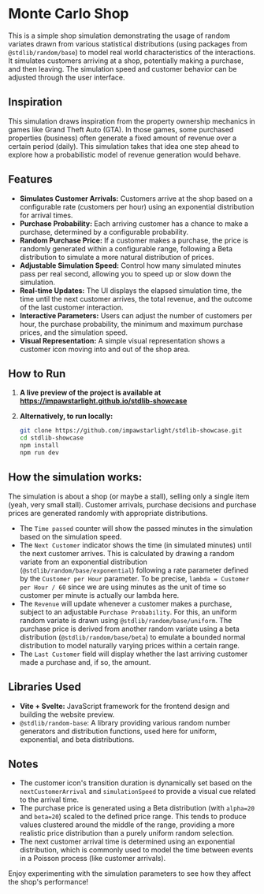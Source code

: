 # Monte Carlo Shop

This is a simple shop simulation demonstrating the usage of random variates drawn from various statistical distributions (using packages from `@stdlib/random/base`) to model real world characteristics of the interactions. It simulates customers arriving at a shop, potentially making a purchase, and then leaving. The simulation speed and customer behavior can be adjusted through the user interface.

## Inspiration

This simulation draws inspiration from the property ownership mechanics in games like Grand Theft Auto (GTA). In those games, some purchased properties (business) often generate a fixed amount of revenue over a certain period (daily). This simulation takes that idea one step ahead to explore how a probabilistic model of revenue generation would behave.

## Features

- **Simulates Customer Arrivals:** Customers arrive at the shop based on a configurable rate (customers per hour) using an exponential distribution for arrival times.
- **Purchase Probability:** Each arriving customer has a chance to make a purchase, determined by a configurable probability.
- **Random Purchase Price:** If a customer makes a purchase, the price is randomly generated within a configurable range, following a Beta distribution to simulate a more natural distribution of prices.
- **Adjustable Simulation Speed:** Control how many simulated minutes pass per real second, allowing you to speed up or slow down the simulation.
- **Real-time Updates:** The UI displays the elapsed simulation time, the time until the next customer arrives, the total revenue, and the outcome of the last customer interaction.
- **Interactive Parameters:** Users can adjust the number of customers per hour, the purchase probability, the minimum and maximum purchase prices, and the simulation speed.
- **Visual Representation:** A simple visual representation shows a customer icon moving into and out of the shop area.

## How to Run

1.  **A live preview of the project is available at https://impawstarlight.github.io/stdlib-showcase**



2.  **Alternatively, to run locally:**
    ```bash
    git clone https://github.com/impawstarlight/stdlib-showcase.git
    cd stdlib-showcase
    npm install
    npm run dev
    ```

## How the simulation works:

The simulation is about a shop (or maybe a stall), selling only a single item (yeah, very small stall). Customer arrivals, purchase decisions and purchase prices are generated randomly with appropriate distributions.

- The `Time passed` counter will show the passed minutes in the simulation based on the simulation speed.
- The `Next Customer` indicator shows the time (in simulated minutes) until the next customer arrives. This is calculated by drawing a random variate from an exponential distribution (`@stdlib/random/base/exponential`) following a rate parameter defined by the `Customer per Hour` parameter. To be precise, `lambda = Customer per Hour / 60` since we are using minutes as the unit of time so customer per minute is actually our lambda here.
- The `Revenue` will update whenever a customer makes a purchase, subject to an adjustable `Purchase Probability`. For this, an uniform random variate is drawn using `@stdlib/random/base/uniform`. The purchase price is derived from another random variate using a beta distribution (`@stdlib/random/base/beta`) to emulate a bounded normal distribution to model naturally varying prices within a certain range.
- The `Last Customer` field will display whether the last arriving customer made a purchase and, if so, the amount.

## Libraries Used

- **Vite + Svelte:** JavaScript framework for the frontend design and building the website preview.
- `@stdlib/random-base`: A library providing various random number generators and distribution functions, used here for uniform, exponential, and beta distributions.


## Notes

- The customer icon's transition duration is dynamically set based on the `nextCustomerArrival` and `simulationSpeed` to provide a visual cue related to the arrival time.
- The purchase price is generated using a Beta distribution (with `alpha=20` and `beta=20`) scaled to the defined price range. This tends to produce values clustered around the middle of the range, providing a more realistic price distribution than a purely uniform random selection.
- The next customer arrival time is determined using an exponential distribution, which is commonly used to model the time between events in a Poisson process (like customer arrivals).

Enjoy experimenting with the simulation parameters to see how they affect the shop's performance!